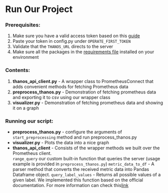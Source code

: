 # Run Our Project

### Prerequisites:
1. Make sure you have a valid access token based on this [guide](https://www.operate-first.cloud/apps/content/observatorium/thanos/thanos_programmatic_access.html)
2. Paste your token in config.py under `OPERATE_FIRST_TOKEN`
3. Validate that the `THANOS_URL` directs to the server
4. Make sure all the packages in the [requirements file](requirements.txt) installed on your environment

### Contents:
1. **thanos_api_client.py** - A wrapper class to PrometheusConnect that adds convenient methods for fetching Prometheus data 
2. **preprocess_thanos.py** - Demonstration of fetching prometheus data and exporting it to csv using our wrapper class
3. **visualizer.py** - Demonstration of fetching prometheus data and showing it on a graph

### Running our script:
* **preprocess_thanos.py** - configure the arguments of `start_preprocessing` method and run preprocess_thanos.py
* **visualizer.py** - Plots the data into a nice graph
* **thanos_api_client** - Consists of the wrapper methods we built over the Prometheus client.  
    `range_query` our custom built-in function that queries the server (usage example is provided in `preprocess_thanos.py`)
    `metric_data_to_df` - A parser method that converts the received metric data into Pandas Dataframe object.
    `query_label_values` - Returns all possible values of a given label. We implemented this function based on the official documentation. For more information can check this[link](https://prometheus.io/docs/prometheus/latest/querying/api/#querying-label-values) 





  
 

